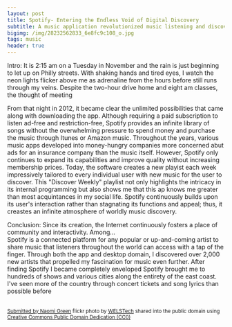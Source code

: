 ```yaml
---
layout: post
title: Spotify- Entering the Endless Void of Digital Discovery
subtitle: A music application revolutionized music listening and discovery
bigimg: /img/28232562833_6e8fc9c108_o.jpg
tags: music
header: true
---
```

Intro: It is 2:15 am on a Tuesday in November and the rain is just beginning to let up on Philly streets. With shaking hands and tired eyes, I watch the neon lights flicker above me as adrenaline from the hours before still runs through my veins. Despite the two-hour drive home and eight am classes, the thought of meeting 

From that night in 2012, it became clear the unlimited possibilities that came along with downloading the app. Although requiring a paid subscription to listen ad-free and restriction-free, Spotify provides an infinite library of songs without the overwhelming pressure to spend money and purchase the music through Itunes or Amazon music. Throughout the years, various music apps developed into money-hungry companies more concerned abut ads for an insurance company than the music itself. However, Spotify only continues to expand its capabilities and improve quality without increasing membership prices. Today, the software creates a new playist each week impressively tailored to every individual user with new music for the user to discover. This "Discover Weekly" playlist not only highlights the intricacy in its internal programming but also shows me that this ap knows me greater than most acquintances in my social life. Spotify continuously builds upon its user's interaction rather than stagnating its functions and appeal; thus, it creastes an infinite atmosphere of worldly music discovery. 

Conclusion: Since its creation, the Internet continuously fosters a place of community and interactivity. Among...  
Spotify is a connected platform for any popular or up-and-coming artist to share music that listeners throughout the world can access with a tap of the finger. Through both the app and desktop domain, I discovered over 2,000 new artists that propelled my fascination for music even further. After finding Spotify I became completely enveloped  Spotify brought me to hundreds of shows and various cities along the entirety of the east coast. I've seen more of the country through concert tickets and song lyrics than possible before



<a title="Submitted by Naomi Green"  src="https://farm9.static.flickr.com/8872/28232562833_e7a53f57a8.jpg" /></a><br /><small><a title="Submitted by Naomi Green" href="https://flickr.com/photos/90468817@N05/28232562833">Submitted by Naomi Green</a> flickr photo by <a href="https://flickr.com/people/90468817@N05">WELSTech</a> shared into the public domain using <a href="https://creativecommons.org/publicdomain/zero/1.0/">Creative Commons Public Domain Dedication (CC0)</a> </small>
